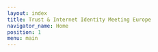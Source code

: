 ```yaml
---
layout: index
title: Trust & Internet Identity Meeting Europe
navigator_name: Home
position: 1
menu: main
---
```


